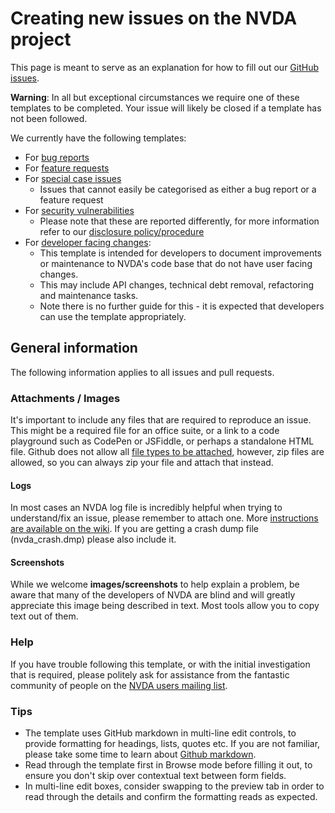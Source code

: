 # Creating new issues on the NVDA project

This page is meant to serve as an explanation for how to fill out our [GitHub issues](https://github.com/nvaccess/addon-datastore/issues/new/choose).

**Warning**: In all but exceptional circumstances we require one of these templates to be completed.
Your issue will likely be closed if a template has not been followed.

We currently have the following templates:

* For [bug reports](https://github.com/nvaccess/nvda-issue-form-test/issues/new?template=bug_report.yml)
* For [feature requests](https://github.com/nvaccess/nvda-issue-form-test/issues/new?template=feature_request.yml)
* For [special case issues](https://github.com/nvaccess/nvda-issue-form-test/issues/new?template=special_case_issue.yml)
  * Issues that cannot easily be categorised as either a bug report or a feature request
* For [security vulnerabilities](https://github.com/nvaccess/nvda/security/advisories/new)
  * Please note that these are reported differently, for more information refer to our [disclosure policy/procedure](https://github.com/nvaccess/nvda/blob/master/security.md)
* For [developer facing changes](https://github.com/nvaccess/nvda-issue-form-test/issues/new?template=developer_facing_changes.yml):
  * This template is intended for developers to document improvements or maintenance to NVDA's code base that do not have user facing changes.
  * This may include API changes, technical debt removal, refactoring and maintenance tasks.
  * Note there is no further guide for this - it is expected that developers can use the template appropriately.

## General information

The following information applies to all issues and pull requests.

### Attachments / Images

It's important to include any files that are required to reproduce an issue.
This might be a required file for an office suite, or a link to a code playground such as CodePen or JSFiddle, or perhaps a standalone HTML file.
Github does not allow all [file types to be attached](https://help.github.com/articles/file-attachments-on-issues-and-pull-requests/), however, zip files are allowed, so you can always zip your file and attach that instead.

#### Logs

In most cases an NVDA log file is incredibly helpful when trying to understand/fix an issue, please remember to attach one.
More [instructions are available on the wiki](https://github.com/nvaccess/nvda/wiki/LogFilesAndCrashDumps).
If you are getting a crash dump file (nvda_crash.dmp) please also include it.

#### Screenshots

While we welcome **images/screenshots** to help explain a problem, be aware that many of the developers of NVDA are blind and will greatly appreciate this image being described in text.
Most tools allow you to copy text out of them.

### Help

If you have trouble following this template, or with the initial investigation that is required, please politely ask for assistance from the fantastic community of people on the [NVDA users mailing list](https://groups.google.com/a/nvaccess.org/g/nvda-users).

### Tips

* The template uses GitHub markdown in multi-line edit controls, to provide formatting for headings, lists, quotes etc.
If you are not familiar, please take some time to learn about [Github markdown](https://guides.github.com/features/mastering-markdown/).
* Read through the template first in Browse mode before filling it out, to ensure you don't skip over contextual text between form fields.
* In multi-line edit boxes, consider swapping to the preview tab in order to read through the details and confirm the formatting reads as expected.
